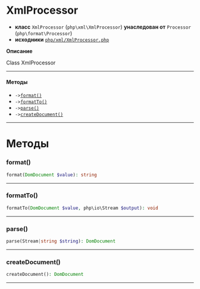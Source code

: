 # XmlProcessor

- **класс** `XmlProcessor` (`php\xml\XmlProcessor`) **унаследован от** `Processor` (`php\format\Processor`)
- **исходники** [`php/xml/XmlProcessor.php`](./src/main/resources/JPHP-INF/sdk/php/xml/XmlProcessor.php)

**Описание**

Class XmlProcessor

---

#### Методы

- `->`[`format()`](#method-format)
- `->`[`formatTo()`](#method-formatto)
- `->`[`parse()`](#method-parse)
- `->`[`createDocument()`](#method-createdocument)

---
# Методы

<a name="method-format"></a>

### format()
```php
format(DomDocument $value): string
```

---

<a name="method-formatto"></a>

### formatTo()
```php
formatTo(DomDocument $value, php\io\Stream $output): void
```

---

<a name="method-parse"></a>

### parse()
```php
parse(Stream|string $string): DomDocument
```

---

<a name="method-createdocument"></a>

### createDocument()
```php
createDocument(): DomDocument
```

---
